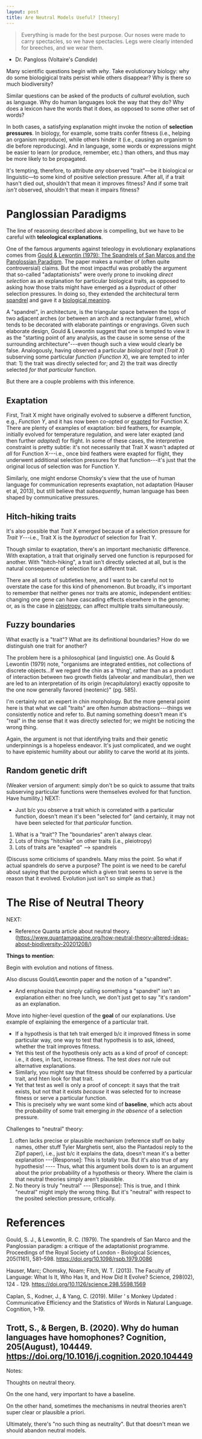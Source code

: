 ```yaml
---
layout: post
title: Are Neutral Models Useful? [theory]
---
```


> Everything is made for the best purpose. Our noses were made to carry spectacles, so we have spectacles. Legs were clearly intended for breeches, and we wear them.
- Dr. Pangloss (Voltaire's *Candide*)

Many scientific questions begin with *why*. Take evolutionary biology: why do some biologigical traits persist while others disappear? Why is there so much biodiversity?

Similar questions can be asked of the products of *cultural* evolution, such as language. Why do human languages look the way that they do? Why does a lexicon have the words that it does, as opposed to some other set of words?

In both cases, a satisfying explanation might invoke the notion of **selection pressures**. In biology, for example, some traits confer fitness (i.e., helping an organism reproduce), while others hinder it (i.e., causing an organism to die before reproducing). And in language, some words or expressions might be easier to learn (or produce, remember, etc.) than others, and thus may be more likely to be propagated.

It's tempting, therefore, to attribute *any* observed "trait"––be it biological or linguistic––to some kind of positive selection pressure. After all, if a trait hasn't died out, shouldn't that mean it improves fitness? And if some trait *isn't* observed, shouldn't that mean it impairs fitness?

# Panglossian Paradigms

The line of reasoning described above is compelling, but we have to be careful with **teleological explanations**. 

One of the famous arguments against teleology in evolutionary explanations comes from [Gould & Lewontin (1979): The Spandrels of San Marcos and the Panglossian Paradigm](https://royalsocietypublishing.org/doi/10.1098/rspb.1979.0086). The paper makes a number of (often quite controversial) claims. But the most impactful was probably the argument that so-called "adaptationists" were overly prone to invoking *direct selection* as an explanation for particular biological traits, as opposed to asking how those traits might have emerged as a *byproduct* of other selection pressures. In doing so, they extended the architectural term [spandrel](https://en.wikipedia.org/wiki/Spandrel) and gave it a [biological meaning](https://en.wikipedia.org/wiki/Spandrel_(biology)). 

A "spandrel", in architecture, is the triangular space between the tops of two adjacent arches (or between an arch and a rectangular frame), which tends to be decorated with elaborate paintings or engravings. Given such elaborate design, Gould & Lewontin suggest that one is tempted to view it as the "starting point of any analysis, as the cause in some sense of the surrounding architecture"---even though such a view would clearly be false. Analogously, having observed a particular *biological trait* (*Trait X*) subserving some particular *function* (*Function X*), we are tempted to infer that: 1) the trait was directly selected for; and 2) the trait was directly selected *for that particular* function. 

But there are a couple problems with this inference.

## Exaptation

First, Trait X might have originally evolved to subserve a different function, e.g., *Function Y*, and it has now been co-opted or [exapted](https://en.wikipedia.org/wiki/Exaptation) for Function X. There are plenty of examples of exaptation: bird feathers, for example, initially evolved for temperature regulation, and were later exapted (and then further *adapted*) for flight. In some of these cases, the interpretive constraint is pretty subtle: it's not necessarily that Trait X wasn't adapted *at all* for Function X---i.e., once bird feathers were exapted for flight, they underwent additional selection pressures for that function---it's just that the original locus of selection was for Function Y. 

Similarly, one might endorse Chomsky's view that the use of human language for communication represents exaptation, not adaptation (Hauser et al, 2013), but still believe that *subsequently*, human language has been shaped by communicative pressures. 

## Hitch-hiking traits

It's also possible that *Trait X* emerged because of a selection pressure for *Trait Y*---i.e., Trait X is the *byproduct* of selection for Trait Y. 

Though similar to exaptation, there's an important mechanistic difference. With exaptation, a trait that originally served one function is repurposed for another. With "hitch-hiking", a trait isn't directly selected at all, but is the natural consequence of selection for a different trait.

There are all sorts of subtleties here, and I want to be careful not to overstate the case for this kind of phenomenon. But broadly, it's important to remember that neither genes nor traits are atomic, independent entities: changing one gene can have cascading effects elsewhere in the genome; or, as is the case in [pleiotropy](https://en.wikipedia.org/wiki/Pleiotropy), can affect multiple traits simultaneously. 

## Fuzzy boundaries

What exactly is a "trait"? What are its definitional boundaries? How do we distinguish one trait for another?

The problem here is a philosophical (and linguistic) one. As Gould & Lewontin (1979) note, "organisms are integrated entities, not collections of discrete objects...If we regard the chin as a 'thing', rather than as a product of interaction between two growth fields (alveolar and mandibular), then we are led to an interpretation of its origin (recapitulatory) exactly opposite to the one now generally favored (neotenic)" (pg. 585). 

I'm certainly not an expert in chin morphology. But the more general point here is that what we call "traits" are often *human* abstractions---things we consistently notice and refer to. But naming something doesn't mean it's "real" in the sense that it was directly selected for; we might be noticing the wrong thing.

Again, the argument is not that identifying traits and their genetic underpinnings is a hopeless endeavor. It's just complicated, and we ought to have epistemic humility about our ability to carve the world at its joints.


## Random genetic drift




(Weaker version of argument: simply don't be so quick to assume that traits subserving particular functions were themselves evolved for that function. Have humility.)
NEXT:
- Just b/c you observe a trait which is correlated with a particular function, doesn't mean it's been "selected for" (and certainly, it may not have been selected for that *particular* function.
1) What is a "trait"? The "boundaries" aren't always clear.
2) Lots of things "hitchike" on other traits (i.e., pleiotropy)  
3) Lots of traits are "exapted" --> spandrels

(Discuss some criticisms of spandrels. Many miss the point. So what if actual spandrels do serve a purpose? The point is we need to be careful about saying that the purpose which a given trait seems to serve is the reason that it evolved. Evolution just isn't so simple as that.)


# The Rise of Neutral Theory


NEXT:
- Reference Quanta article about neutral theory.
(https://www.quantamagazine.org/how-neutral-theory-altered-ideas-about-biodiversity-20201208/)



**Things to mention**:

Begin with evolution and notions of fitness. 

Also discuss Gould/Lewontin paper and the notion of a "spandrel".  
- And emphasize that simply calling something a "spandrel" isn't an explanation either: no free lunch, we don't just get to say "it's random" as an explanation.

Move into higher-level question of the **goal** of our explanations. Use example of explaining the emergence of a particular trait.
- If a hypothesis is that teh trait emerged b/c it improved fitness in some particular way, one way to test that hypothesis is to ask, idneed, whether the trait improves fitness.
- Yet this test of the hypothesis only acts as a kind of proof of concept: i.e., it does, in fact, increase fitness. The test *does not* rule out alternative explanations.
- Similarly, you might say that fitness should be conferred by a particular trait, and hten look for that trait. 
- Yet that test as well is only a proof of concept: it says that the trait exists, but not that it exists *because* it was selected for to increase fitness or serve a particular function.
- This is precisely why we want some kind of **baseline**, which acts about the probability of some trait emerging *in the absence* of a selection pressure. 

Challenges to "neutral" theory:
1) often lacks precise or plausible mechanism (reference stuff on baby names, other stuff Tyler Marghetis sent, also the Piantadosi reply to the Zipf paper), i.e., just b/c it explains the data, doesn't mean it's a better explanation
---[Response]: This is totally true. But it's also true of any hypothesis!
---- Thus, what this argument boils down to is an argument about the prior probability of a hypothesis or theory. Where the claim is that neutral theories simply aren't plausible. 
2) No theory is truly "neutral"
--- [Response]: This is true, and I think "neutral" might imply the wrong thing. But it's "neutral" with respect to the posited selection pressure, critically. 



# References

Gould, S. J., & Lewontin, R. C. (1979). The spandrels of San Marco and the Panglossian paradigm: a critique of the adaptationist programme. Proceedings of the Royal Society of London - Biological Sciences, 205(1161), 581–598. https://doi.org/10.1098/rspb.1979.0086

Hauser, Marc; Chomsky, Noam; Fitch, W. T. (2013). The Faculty of Language: What Is It, Who Has It, and How Did It Evolve? Science, 298(02), 124﹣129. https://doi.org/10.1126/science.298.5598.1569

Caplan, S., Kodner, J., & Yang, C. (2019). Miller ’ s Monkey Updated : Communicative Efficiency and the Statistics of Words in Natural Language. Cognition, 1–19.

Trott, S., & Bergen, B. (2020). Why do human languages have homophones? Cognition, 205(August), 104449. https://doi.org/10.1016/j.cognition.2020.104449
---
Notes:

Thoughts on neutral theory.

On the one hand, very important to have a baseline.

On the other hand, sometimes the mechanisms in neutral theories aren't super clear or plausible a priori. 

Ultimately, there's "no such thing as neutrality". But that doesn't mean we should abandon neutral models. 